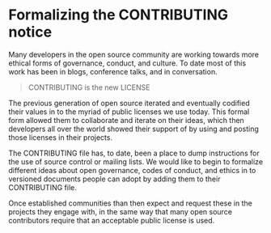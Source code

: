 # Formalizing the CONTRIBUTING notice

Many developers in the open source community are working towards more ethical forms of governance, conduct, and culture. To date most of this work has been in blogs, conference talks, and in conversation.

> CONTRIBUTING is the new LICENSE

The previous generation of open source iterated and eventually codified their values in to the myriad of public licenses we use today. This formal form allowed them to collaborate and iterate on their ideas, which then developers all over the world showed their support of by using and posting those licenses in their projects.

The CONTRIBUTING file has, to date, been a place to dump instructions for the use of source control or mailing lists. We would like to begin to formalize different ideas about open governance, codes of conduct, and ethics in to versioned documents people can adopt by adding them to their CONTRIBUTING file.

Once established communities than then expect and request these in the projects they engage with, in the same way that many open source contributors require that an acceptable public license is used.
